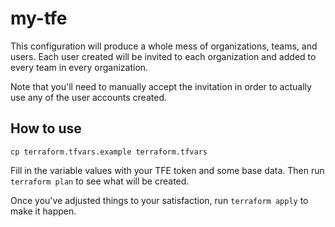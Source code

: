 # my-tfe

This configuration will produce a whole mess of organizations, teams, and users. Each user created will be invited to each organization and added to every team in every organization.

Note that you'll need to manually accept the invitation in order to actually use any of the user accounts created.

## How to use

```
cp terraform.tfvars.example terraform.tfvars
```

Fill in the variable values with your TFE token and some base data. Then run `terraform plan` to see what will be created.

Once you've adjusted things to your satisfaction, run `terraform apply` to make it happen.
